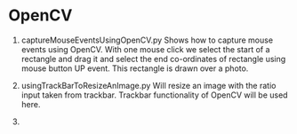 # OpenCV

1. captureMouseEventsUsingOpenCV.py 
   Shows how to capture mouse events using OpenCV. 
   With one mouse click we select the start of a rectangle and drag it and select the end co-ordinates of rectangle using mouse button UP event.
   This rectangle is drawn over a photo. 
   
2. usingTrackBarToResizeAnImage.py
   Will resize an image with the ratio input taken from trackbar.
   Trackbar functionality of OpenCV will be used here. 
   
4. 
